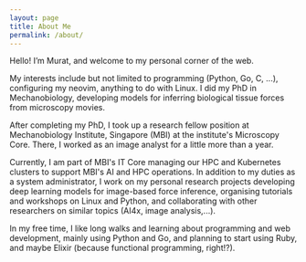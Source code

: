 ```yaml
---
layout: page
title: About Me
permalink: /about/
---
```


Hello! I’m Murat, and welcome to my personal corner of the web.

My interests include but not limited to programming (Python, Go, C, ...),
configuring my neovim, anything to do with Linux. I did my PhD in Mechanobiology,
developing models for inferring biological tissue forces from microscopy movies.

After completing my PhD, I took up a research fellow position at Mechanobiology
Institute, Singapore (MBI) at the institute's Microscopy Core. There, I worked
as an image analyst for a little more than a year.

Currently, I am part of MBI's IT Core managing our HPC and Kubernetes clusters
to support MBI's AI and HPC operations. In addition to my duties as a system
administrator, I work on my personal research projects developing deep learning
models for image-based force inference, organising tutorials and workshops on
Linux and Python, and collaborating with other researchers on similar topics
(AI4x, image analysis,...).

In my free time, I like long walks and learning about programming and web
development, mainly using Python and Go, and planning to start using Ruby, and
maybe Elixir (because functional programming, right!?).
